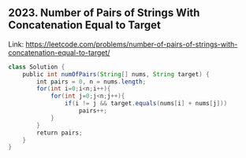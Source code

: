 ## 2023. Number of Pairs of Strings With Concatenation Equal to Target
Link: https://leetcode.com/problems/number-of-pairs-of-strings-with-concatenation-equal-to-target/

```java
class Solution {
    public int numOfPairs(String[] nums, String target) {
        int pairs = 0, n = nums.length;
        for(int i=0;i<n;i++){
            for(int j=0;j<n;j++){
                if(i != j && target.equals(nums[i] + nums[j]))
                    pairs++;
            }
        }
        return pairs;
    }
}
```
